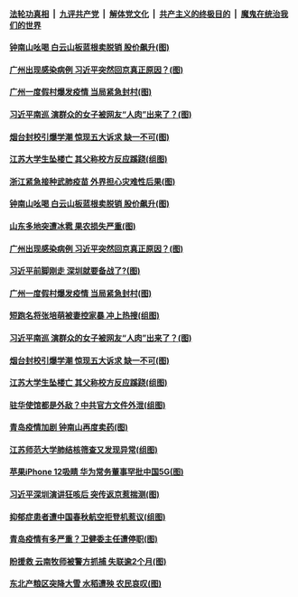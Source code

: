 ####  [法轮功真相](../../../../basic/blob/master/README.md?t=10172131) &nbsp;|&nbsp; [九评共产党](../../../../9ping.md/blob/master/README.md?t=10172131) &nbsp;|&nbsp; [解体党文化](../../../../jtdwh.md/blob/master/README.md?t=10172131)  &nbsp;|&nbsp; [共产主义的终极目的](../../../../gczydzjmd.md/blob/master/README.md?t=10172131) &nbsp;|&nbsp; [魔鬼在统治我们的世界](../../../../mgztzwmdsj.md/blob/master/README.md?t=10172131) 

#### [钟南山吆喝 白云山板蓝根卖脱销 股价飙升(图)](../pages/p1/949533.md?t=10172131) 

#### [广州出现感染病例 习近平突然回京真正原因？(图)](../pages/p1/949512.md?t=10172131) 

#### [广州一度假村爆发疫情 当局紧急封村(图)](../pages/p1/949475.md?t=10172131) 

#### [习近平南巡 演群众的女子被网友“人肉”出来了？(图)](../pages/p1/949452.md?t=10172131) 

#### [烟台封校引爆学潮 惊现五大诉求 缺一不可(图)](../pages/p1/949431.md?t=10172131) 

#### [江苏大学生坠楼亡 其父称校方反应蹊跷(组图)](../pages/p1/949428.md?t=10172131) 

#### [浙江紧急接种武肺疫苗 外界担心灾难性后果(图)](../pages/p1/949544.md?t=10172131) 

#### [钟南山吆喝 白云山板蓝根卖脱销 股价飙升(图)](../pages/p1/949533.md?t=10172131) 


#### [山东多地突遭冰雹 果农损失严重(图)](../pages/p1/949525.md?t=10172131) 

#### [广州出现感染病例 习近平突然回京真正原因？(图)](../pages/p1/949512.md?t=10172131) 

#### [习近平前脚刚走 深圳就要备战了?(图)](../pages/p1/949479.md?t=10172131) 

#### [广州一度假村爆发疫情 当局紧急封村(图)](../pages/p1/949475.md?t=10172131) 

#### [短跑名将张培萌被妻控家暴 冲上热搜(组图)](../pages/p1/949450.md?t=10172131) 

#### [习近平南巡 演群众的女子被网友“人肉”出来了？(图)](../pages/p1/949452.md?t=10172131) 

#### [烟台封校引爆学潮 惊现五大诉求 缺一不可(图)](../pages/p1/949431.md?t=10172131) 

#### [江苏大学生坠楼亡 其父称校方反应蹊跷(组图)](../pages/p1/949428.md?t=10172131) 

#### [驻华使馆都是外敌？中共官方文件外泄(组图)](../pages/p1/949403.md?t=10172131) 

#### [青岛疫情加剧 钟南山再度卖药(图)](../pages/p1/949412.md?t=10172131) 

#### [江苏师范大学肺结核筛查又发现异常(组图)](../pages/p1/949364.md?t=10172131) 

#### [苹果iPhone 12吸睛 华为常务董事罕批中国5G(图)](../pages/p1/949377.md?t=10172131) 

#### [习近平深圳演讲狂咳后 突传返京惹揣测(图)](../pages/p1/949362.md?t=10172131) 

#### [抑郁症患者遭中国春秋航空拒登机惹议(组图)](../pages/p1/949343.md?t=10172131) 

#### [青岛疫情有多严重？卫健委主任遭停职(图)](../pages/p1/949345.md?t=10172131) 

#### [盼援救 云南牧师被警方抓捕 失联逾2个月(图)](../pages/p1/949336.md?t=10172131) 

#### [东北产粮区突降大雪 水稻遭殃 农民哀叹(图)](../pages/p1/949326.md?t=10172131) 


